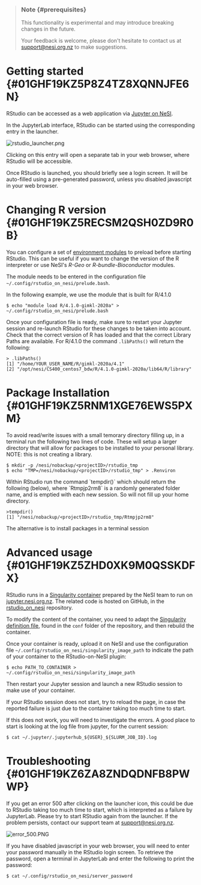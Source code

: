 > ### Note {#prerequisites}
>
> This functionality is experimental and may introduce breaking changes
> in the future.
>
> Your feedback is welcome, please don\'t hesitate to contact us at
> <support@nesi.org.nz> to make suggestions.

# Getting started {#01GHF19KZ5P8Z4TZ8XQNNJFE6N}

RStudio can be accessed as a web application via [Jupyter on
NeSI](https://support.nesi.org.nz/hc/en-gb/articles/360001555615).

In the JupyterLab interface, RStudio can be started using the
corresponding entry in the launcher.

![rstudio\_launcher.png](https://support.nesi.org.nz/hc/article_attachments/4595373978255/rstudio_launcher.png)

Clicking on this entry will open a separate tab in your web browser,
where RStudio will be accessible.

Once RStudio is launched, you should briefly see a login screen. It will
be auto-filled using a pre-generated password, unless you disabled
javascript in your web browser.

# Changing R version {#01GHF19KZ5RECSM2QSH0ZD9R0B}

You can configure a set of [environment
modules](https://support.nesi.org.nz/hc/en-gb/articles/360001113076-The-HPC-environment-)
to preload before starting RStudio. This can be useful if you want to
change the version of the R interpreter or use NeSI\'s *R-Geo* or
*R-bundle-Bioconductor* modules.

The module needs to be entered in the configuration file
`~/.config/rstudio_on_nesi/prelude.bash`.

In the following example, we use the module that is built for R/4.1.0

    $ echo "module load R/4.1.0-gimkl-2020a" > ~/.config/rstudio_on_nesi/prelude.bash

Once your configuration file is ready, make sure to restart your Jupyter
session and re-launch RStudio for these changes to be taken into
account. Check that the correct version of R has loaded and that the
correct Library Paths are available. For R/4.1.0 the command
`.libPaths()` will return the following:

    > .libPaths()
    [1] "/home/YOUR_USER_NAME/R/gimkl-2020a/4.1"                            
    [2] "/opt/nesi/CS400_centos7_bdw/R/4.1.0-gimkl-2020a/lib64/R/library"

# Package Installation {#01GHF19KZ5RNM1XGE76EWS5PXM}

To avoid read/write issues with a small temorary directory filling up,
in a terminal run the following two lines of code. These will setup a
larger directory that will allow for packages to be installed to your
personal library. NOTE: this is not creating a library.

<div>

    $ mkdir -p /nesi/nobackup/<projectID>/rstudio_tmp
    $ echo "TMP=/nesi/nobackup/<projectID>/rstudio_tmp" > .Renviron

</div>

Within RStudio run the command \`tempdir()\` which should return the
following (below), where \`Rtmpjp2rm8\` is a randomly generated folder
name, and is emptied with each new session. So will not fill up your
home directory.

    >tempdir()
    [1] "/nesi/nobackup/<projectID>/rstudio_tmp/Rtmpjp2rm8"

The alternative is to install packages in a terminal session

# Advanced usage {#01GHF19KZ5ZHD0XK9M0QSSKDFX}

RStudio runs in a [Singularity
container](https://support.nesi.org.nz/hc/en-gb/articles/360001107916)
prepared by the NeSI team to run on
[jupyter.nesi.org.nz](https://jupyter.nesi.org.nz). The related code is
hosted on GitHub, in the
[rstudio\_on\_nesi](https://github.com/nesi/rstudio_on_nesi) repository.

To modify the content of the container, you need to adapt the
[Singularity definition
file](https://github.com/nesi/rstudio_on_nesi/blob/main/conf/rstudio_server_on_centos7.def),
found in the `conf` folder of the repository, and then rebuild the
container.

Once your container is ready, upload it on NeSI and use the
configuration file `~/.config/rstudio_on_nesi/singularity_image_path` to
indicate the path of your container to the RStudio-on-NeSI plugin:

    $ echo PATH_TO_CONTAINER > ~/.config/rstudio_on_nesi/singularity_image_path

Then restart your Jupyter session and launch a new RStudio session to
make use of your container.

If your RStudio session does not start, try to reload the page, in case
the reported failure is just due to the container taking too much time
to start.

If this does not work, you will need to investigate the errors. A good
place to start is looking at the log file from jupyter, for the current
session:

    $ cat ~/.jupyter/.jupyterhub_${USER}_${SLURM_JOB_ID}.log

# Troubleshooting {#01GHF19KZ6ZA8ZNDQDNFB8PWWP}

If you get an error 500 after clicking on the launcher icon, this could
be due to RStudio taking too much time to start, which is interpreted as
a failure by JupyterLab. Please try to start RStudio again from the
launcher. If the problem persists, contact our support team at
<support@nesi.org.nz>.

![error\_500.PNG](https://support.nesi.org.nz/hc/article_attachments/4614666941455/error_500.PNG)

If you have disabled javascript in your web browser, you will need to
enter your password manually in the RStudio login screen. To retrieve
the password, open a terminal in JupyterLab and enter the following to
print the password:

    $ cat ~/.config/rstudio_on_nesi/server_password

 
